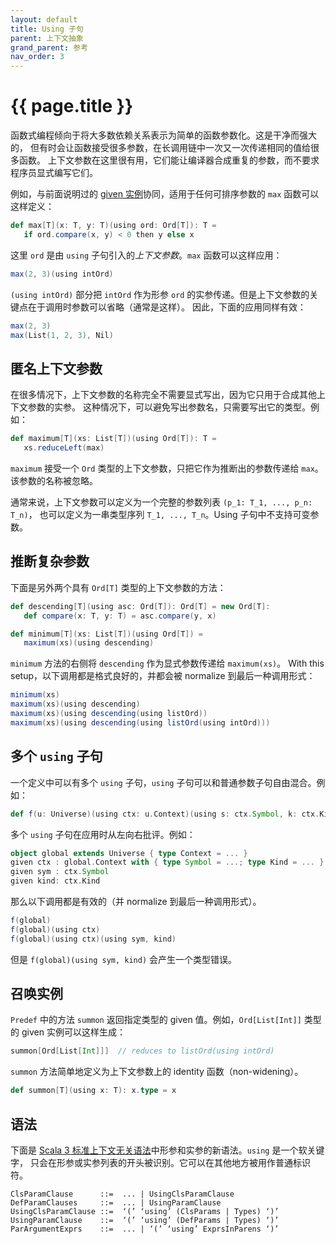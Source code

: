 ```yaml
---
layout: default
title: Using 子句
parent: 上下文抽象
grand_parent: 参考
nav_order: 3
---
```


# {{ page.title }}

函数式编程倾向于将大多数依赖关系表示为简单的函数参数化。这是干净而强大的，
但有时会让函数接受很多参数，在长调用链中一次又一次传递相同的值给很多函数。
上下文参数在这里很有用，它们能让编译器合成重复的参数，而不要求程序员显式编写它们。

例如，与前面说明过的 [given 实例](./givens.md)协同，适用于任何可排序参数的 `max` 函数可以这样定义：

```scala
def max[T](x: T, y: T)(using ord: Ord[T]): T =
   if ord.compare(x, y) < 0 then y else x
```

这里 `ord` 是由 `using` 子句引入的*上下文参数*。`max` 函数可以这样应用：

```scala
max(2, 3)(using intOrd)
```

`(using intOrd)` 部分把 `intOrd` 作为形参 `ord` 的实参传递。但是上下文参数的关键点在于调用时参数可以省略（通常是这样）。
因此，下面的应用同样有效：

```scala
max(2, 3)
max(List(1, 2, 3), Nil)
```

## 匿名上下文参数

在很多情况下，上下文参数的名称完全不需要显式写出，因为它只用于合成其他上下文参数的实参。
这种情况下，可以避免写出参数名，只需要写出它的类型。例如：

```scala
def maximum[T](xs: List[T])(using Ord[T]): T =
   xs.reduceLeft(max)
```

`maximum` 接受一个 `Ord` 类型的上下文参数，只把它作为推断出的参数传递给 `max`。
该参数的名称被忽略。

通常来说，上下文参数可以定义为一个完整的参数列表 `(p_1: T_1, ..., p_n: T_n)`，
也可以定义为一串类型序列 `T_1, ..., T_n`。Using 子句中不支持可变参数。

## 推断复杂参数

下面是另外两个具有 `Ord[T]` 类型的上下文参数的方法：

```scala
def descending[T](using asc: Ord[T]): Ord[T] = new Ord[T]:
   def compare(x: T, y: T) = asc.compare(y, x)

def minimum[T](xs: List[T])(using Ord[T]) =
   maximum(xs)(using descending)
```

`minimum` 方法的右侧将 `descending` 作为显式参数传递给 `maximum(xs)`。
With this setup，以下调用都是格式良好的，并都会被 normalize 到最后一种调用形式：

```scala
minimum(xs)
maximum(xs)(using descending)
maximum(xs)(using descending(using listOrd))
maximum(xs)(using descending(using listOrd(using intOrd)))
```

## 多个 `using` 子句

一个定义中可以有多个 `using` 子句，`using` 子句可以和普通参数子句自由混合。例如：

```scala
def f(u: Universe)(using ctx: u.Context)(using s: ctx.Symbol, k: ctx.Kind) = ...
```

多个 `using` 子句在应用时从左向右批评。例如：

```scala
object global extends Universe { type Context = ... }
given ctx : global.Context with { type Symbol = ...; type Kind = ... }
given sym : ctx.Symbol
given kind: ctx.Kind

```

那么以下调用都是有效的（并 normalize 到最后一种调用形式）。

```scala
f(global)
f(global)(using ctx)
f(global)(using ctx)(using sym, kind)
```

但是 `f(global)(using sym, kind)` 会产生一个类型错误。

## 召唤实例

`Predef` 中的方法 `summon` 返回指定类型的 given 值。例如，`Ord[List[Int]]` 类型的 given 实例可以这样生成：

```scala
summon[Ord[List[Int]]]  // reduces to listOrd(using intOrd)
```

`summon` 方法简单地定义为上下文参数上的 identity 函数（non-widening）。

```scala
def summon[T](using x: T): x.type = x
```

## 语法

下面是 [Scala 3 标准上下文无关语法](../syntax.md)中形参和实参的新语法。`using` 是一个软关键字，
只会在形参或实参列表的开头被识别。它可以在其他地方被用作普通标识符。

```
ClsParamClause      ::=  ... | UsingClsParamClause
DefParamClauses     ::=  ... | UsingParamClause
UsingClsParamClause ::=  ‘(’ ‘using’ (ClsParams | Types) ‘)’
UsingParamClause    ::=  ‘(’ ‘using’ (DefParams | Types) ‘)’
ParArgumentExprs    ::=  ... | ‘(’ ‘using’ ExprsInParens ‘)’
```
